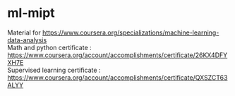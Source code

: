 # ml-mipt
Material for https://www.coursera.org/specializations/machine-learning-data-analysis <br>
Math and python certificate : https://www.coursera.org/account/accomplishments/certificate/26KX4DFYXH7E <br>
Supervised learning certificate : https://www.coursera.org/account/accomplishments/certificate/QXSZCT63ALYY
